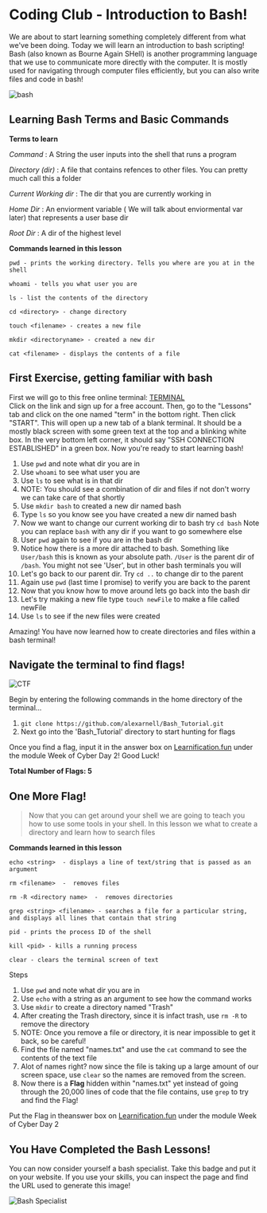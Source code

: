 # Coding Club - Introduction to Bash!

We are about to start learning something completely different from what we've been doing. 
Today we will learn an introduction to bash scripting! 
Bash (also known as Bourne Again SHell) is another programming language that we use to communicate more directly with the computer. 
It is mostly used for navigating through computer files efficiently, but you can also write files and code in bash!

![bash](https://www.eazylinux.com/wp-content/uploads/2016/09/bashshell.png)

## Learning Bash Terms and Basic Commands

**Terms to learn** 

*Command*
    : A String the user inputs into the shell that runs a program

*Directory (dir)*
    : A file that contains refences to other files. You can pretty much call this a folder

*Current Working dir*
    : The dir that you are currently working in 

*Home Dir*
    : An enviorment variable ( We will talk about enviormental var later) that represents a user base dir

*Root Dir*
    : A dir of the highest level 

**Commands learned in this lesson**

```
pwd - prints the working directory. Tells you where are you at in the shell 

whoami - tells you what user you are

ls - list the contents of the directory 

cd <directory> - change directory 

touch <filename> - creates a new file

mkdir <directoryname> - created a new dir

cat <filename> - displays the contents of a file 

```

## First Exercise, getting familiar with bash

First we will go to this free online terminal: <a href="http://cslabs.app" target="_blank">TERMINAL</a>  
Click on the link and sign up for a free account. Then, go to the "Lessons" tab and click on the one named "term" in the bottom right. 
Then click "START". This will open up a new tab of a blank terminal. It should be a mostly black screen with some green text at the top and a blinking white box. 
In the very bottom left corner, it should say "SSH CONNECTION ESTABLISHED" in a green box. 
Now you're ready to start learning bash!

1. Use `pwd` and note what dir you are in 
2. Use `whoami` to see what user you are 
3. Use `ls` to see what is in that dir 
4. NOTE: You should see a combination of dir and files if not don't worry we can take care of that shortly 
5. Use `mkdir bash` to created a new dir named bash
6. Type `ls` so you know see you have created a new dir named bash
7. Now we want to change our current working dir to bash try `cd bash` Note you can replace `bash` with any dir if you want to go somewhere else 
8. User `pwd` again to see if you are in the bash dir 
9. Notice how there is a more dir attached to bash. Something like `User/bash` this is known as your absolute path. `/User` is the parent dir of `/bash`. You might not see 'User', but in other bash terminals you will
10. Let's go back to our parent dir. Try `cd ..` to change dir to the parent
11. Again use `pwd` (last time I promise) to verify you are back to the parent 
12. Now that you know how to move around lets go back into the bash dir 
13. Let's try making a new file type `touch newFile` to make a file called newFile
14. Use `ls` to see if the new files were created

Amazing! You have now learned how to create directories and files within a bash terminal!

## Navigate the terminal to find flags!

![CTF](https://www.hackerone.com/sites/default/files/Icons_CTF_1.png)

Begin by entering the following commands in the home directory of the terminal...

1. `git clone https://github.com/alexarnell/Bash_Tutorial.git`
2. Next go into the 'Bash_Tutorial' directory to start hunting for flags

Once you find a flag, input it in the answer box on <a href="https://learnification.fun/" target="_blank">Learnification.fun</a> under the module Week of Cyber Day 2! Good Luck!

**Total Number of Flags: 5**


## One More Flag! 

> Now that you can get around your shell we are going to teach you how to use some tools in your shell. In this lesson we what to create a directory and learn how to search files


**Commands learned in this lesson**

```
echo <string>  - displays a line of text/string that is passed as an argument 

rm <filename>  -  removes files

rm -R <directory name>  -  removes directories

grep <string> <filename> - searches a file for a particular string, 
and displays all lines that contain that string

pid - prints the process ID of the shell

kill <pid> - kills a running process

clear - clears the terminal screen of text
```

Steps <br>
1. Use `pwd` and note what dir you are in
2. Use `echo` with a string as an argument to see how the command works
3. Use `mkdir` to create a directory named "Trash"
4. After creating the Trash directory, since it is infact trash, use `rm -R` to remove the directory
5. NOTE: Once you remove a file or directory, it is near impossible to get it back, so be careful!
6. Find the file named "names.txt" and use the `cat` command to see the contents of the text file
7. Alot of names right? now since the file is taking up a large amount of our screen space, use `clear` so the names are removed from the screen.
8. Now there is a **Flag** hidden within "names.txt" yet instead of going through the 20,000 lines of code that the file contains, use `grep` to try and find the Flag!

Put the Flag in theanswer box on <a href="https://learnification.fun/" target="_blank">Learnification.fun</a> under the module Week of Cyber Day 2

## You Have Completed the Bash Lessons!

You can now consider yourself a bash specialist. Take this badge and put it on your website. If you use your skills, you can inspect the page and find the URL used to generate this image!

![Bash Specialist](https://udel.codes/cyber2/Bash_Specialist_Badge.png)
